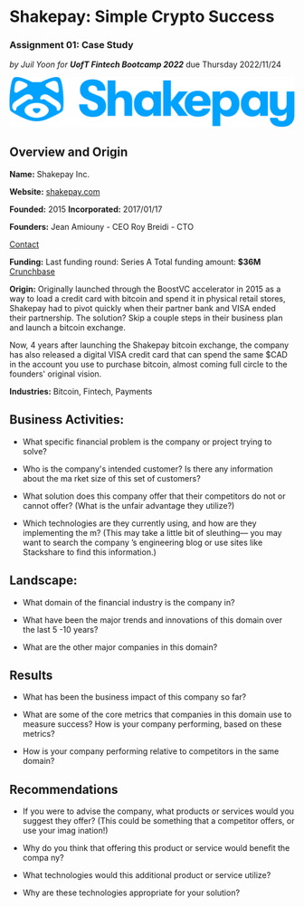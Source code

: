 # Shakepay: Simple Crypto Success

### Assignment 01: Case Study
*by Juil Yoon for **UofT Fintech Bootcamp 2022***
due Thursday 2022/11/24

![Shakepay Logo](images/shakepay-logo.png)

## Overview and Origin

**Name:** Shakepay Inc.

**Website:** [shakepay.com](https://shakepay.me/r/TPTYVWE)

**Founded:** 2015
**Incorporated:** 2017/01/17

**Founders:**
Jean Amiouny - CEO 
Roy Breidi - CTO

[Contact](https://shakepay.com/about?lang=en)

**Funding:**
Last funding round: Series A
Total funding amount: **$36M**
[Crunchbase](https://www.crunchbase.com/organization/shakepay)

**Origin:**
Originally launched through the BoostVC accelerator in 2015 as a way to load a credit card with bitcoin and spend it in physical retail stores, Shakepay had to pivot quickly when their partner bank and VISA ended their partnership. The solution? Skip a couple steps in their business plan and launch a bitcoin exchange.

Now, 4 years after launching the Shakepay bitcoin exchange, the company has also released a digital VISA credit card that can spend the same $CAD in the account you use to purchase bitcoin, almost coming full circle to the founders' original vision.

**Industries:** Bitcoin, Fintech, Payments

## Business Activities:

* What specific financial problem is the company or project trying to solve?

* Who is the company's intended customer?  Is there any information about the ma
rket size of this set of customers?

* What solution does this company offer that their competitors do not or cannot
offer? (What is the unfair advantage they utilize?)

* Which technologies are they currently using, and how are they implementing the
m? (This may take a little bit of sleuthing–– you may want to search the company
’s engineering blog or use sites like Stackshare to find this information.)

## Landscape:

* What domain of the financial industry is the company in?

* What have been the major trends and innovations of this domain over the last 5
-10 years?

* What are the other major companies in this domain?

## Results

* What has been the business impact of this company so far?

* What are some of the core metrics that companies in this domain use to measure
 success? How is your company performing, based on these metrics?

* How is your company performing relative to competitors in the same domain?

## Recommendations

* If you were to advise the company, what products or services would you suggest
 they offer? (This could be something that a competitor offers, or use your imag
ination!)

* Why do you think that offering this product or service would benefit the compa
ny?

* What technologies would this additional product or service utilize?

* Why are these technologies appropriate for your solution?
